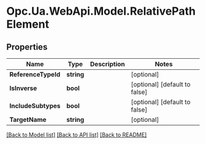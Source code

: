 # Opc.Ua.WebApi.Model.RelativePathElement

## Properties

Name | Type | Description | Notes
------------ | ------------- | ------------- | -------------
**ReferenceTypeId** | **string** |  | [optional] 
**IsInverse** | **bool** |  | [optional] [default to false]
**IncludeSubtypes** | **bool** |  | [optional] [default to false]
**TargetName** | **string** |  | [optional] 

[[Back to Model list]](../README.md#documentation-for-models) [[Back to API list]](../README.md#documentation-for-api-endpoints) [[Back to README]](../README.md)


